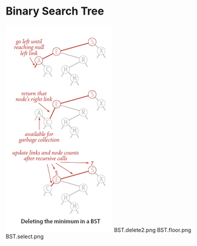 # Binary Search Tree

![Delete the minimum](/images/BST.delete.png)
BST.delete2.png
BST.floor.png
BST.select.png
